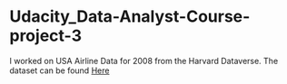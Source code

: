 # Udacity_Data-Analyst-Course-project-3

I worked on USA Airline Data for 2008 from the Harvard Dataverse. The dataset can be found [Here](https://dataverse.harvard.edu/dataset.xhtml?persistentId=doi:10.7910/DVN/HG7NV7) 
